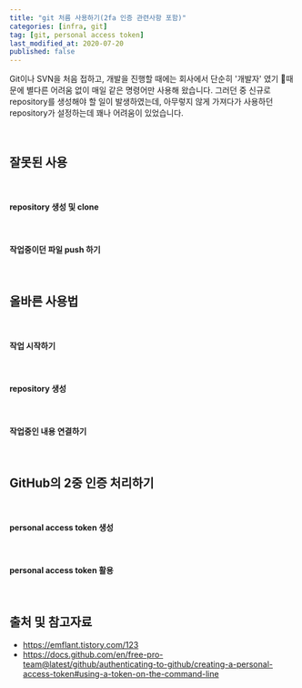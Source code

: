 ```yaml
---
title: "git 처름 사용하기(2fa 인증 관련사항 포함)"
categories: [infra, git]
tag: [git, personal access token]
last_modified_at: 2020-07-20
published: false
---
```

Git이나 SVN을 처음 접하고, 개발을 진행할 때에는 회사에서 단순히 '개발자' 였기 때문에 별다른 어려움 없이 매일 같은 명령어만 사용해 왔습니다. 그러던 중 신규로 repository를 생성해야 할 일이 발생하였는데, 아무렇지 않게 가져다가 사용하던 repository가 설정하는데 꽤나 어려움이 있었습니다. 


<br/>

## 잘못된 사용

<br/>

#### repository 생성 및 clone

<br/>

#### 작업중이던 파일 push 하기

<br/>

## 올바른 사용법

<br/>

#### 작업 시작하기

<br/>

#### repository 생성

<br/>

#### 작업중인 내용 연결하기

<br/>

## GitHub의 2중 인증 처리하기

<br/>

#### personal access token 생성

<br/>

#### personal access token 활용

<br/>

## 출처 및 참고자료

- <https://emflant.tistory.com/123>
- <https://docs.github.com/en/free-pro-team@latest/github/authenticating-to-github/creating-a-personal-access-token#using-a-token-on-the-command-line>